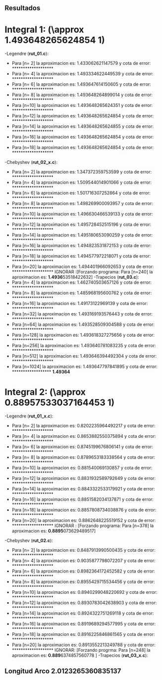 ## Resultados 

# Integral 1: (\approx               1.493648265624854   1)
  -Legendre (**rut_01.c**):
   - Para [n= 2] la aproximacion es: 1.433062621147579 y cota de error: ******************* 
   - Para [n= 4] la aproximacion es: 1.493334622449539 y cota de error: ******************* 
   - Para [n= 6] la aproximacion es: 1.493647614150605 y cota de error: ******************* 
   - Para [n= 8] la aproximacion es: 1.493648264899014 y cota de error: ******************* 
   - Para [n=10] la aproximacion es: 1.493648265624351 y cota de error: ******************* 
   - Para [n=12] la aproximacion es: 1.493648265624854 y cota de error: ******************* 
   - Para [n=14] la aproximacion es: 1.493648265624855 y cota de error: ******************* 
   - Para [n=16] la aproximacion es: 1.493648265624854 y cota de error: ******************* 
   - Para [n=18] la aproximacion es: 1.493648265624854 y cota de error: *******************
   
  -Chebyshev (**rut_02_x.c**):
   - Para [n= 2] la aproximacion es: 1.347372359753599 y cota de error: ******************* 
   - Para [n= 4] la aproximacion es: 1.509544014901066 y cota de error: ******************* 
   - Para [n= 6] la aproximacion es: 1.501716307252864 y cota de error: ******************* 
   - Para [n= 8] la aproximacion es: 1.498269900093957 y cota de error: ******************* 
   - Para [n=10] la aproximacion es: 1.496630466539133 y cota de error: *******************
   - Para [n=12] la aproximacion es: 1.495728452515196 y cota de error: ******************* 
   - Para [n=14] la aproximacion es: 1.495180653090259 y cota de error: ******************* 
   - Para [n=16] la aproximacion es: 1.494823531872153 y cota de error: ******************* 
   - Para [n=18] la aproximacion es: 1.494577972218071 y cota de error: ******************* 
   - Para [n=20] la aproximacion es: 1.494401966092653 y cota de error: ******************* 
       IGNORAR :[Forzando programa: Para [n=240] la aproximacion es: **1.4936**53518422632]
   -Trapecios (**rut_03.c**):
   - Para [n= 4] la aproximacion es: 1.462740503657126 y cota de error: ******************* 
   - Para [n= 8] la aproximacion es: 1.485968195600762 y cota de error: ******************* 
   - Para [n=16] la aproximacion es: 1.49173122969139 y cota de error: ******************* 
   - Para [n=32] la aproximacion es: 1.493169193576443 y cota de error: ******************* 
   - Para [n=64] la aproximacion es: 1.493528509304588 y cota de error: ******************* 
   - Para [n=128] la aproximacion es: 1.493618327275656 y cota de error: ******************* 
   - Para [n=256] la aproximacion es: 1.493640781083235 y cota de error: ******************* 
   - Para [n=512] la aproximacion es: 1.493646394492304 y cota de error: ******************* 
   - Para [n=1024] la aproximacion es: 1.493647797841895 y cota de error: ******************
     **1.49364** 

# Integral 2: (\approx               0.88957533037164453   1)
  -Legendre (**rut_01_x.c**):
   - Para [n= 2] la aproximacion es: 0.8202235964492217 y cota de error: ******************* 
   - Para [n= 4] la aproximacion es: 0.8653882550375894 y cota de error: ******************* 
   - Para [n= 6] la aproximacion es: 0.8745199676806141 y cota de error: ******************* 
   - Para [n= 8] la aproximacion es: 0.8789653183338564 y cota de error: ******************* 
   - Para [n=10] la aproximacion es: 0.881540069130857 y cota de error: ******************* 
   - Para [n=12] la aproximacion es: 0.8831932589792649 y cota de error: ******************* 
   - Para [n=14] la aproximacion es: 0.8843322533179921 y cota de error: ******************* 
   - Para [n=16] la aproximacion es: 0.8851582034137871 y cota de error: ******************* 
   - Para [n=18] la aproximacion es: 0.8857808734038876 y cota de error: ******************* 
   - Para [n=20] la aproximacion es: 0.8862648225519152 y cota de error: *******************
       IGNORAR : [Forzando programa: Para [n=378] la aproximacion es: **0.8895**073629489517]

  -Chebyshev (**rut_02.c**):
   - Para [n= 2] la aproximacion es: 0.8487913990500435 y cota de error: ******************* 
   - Para [n= 4] la aproximacion es: 0.9035877798072207 y cota de error: ******************* 
   - Para [n= 6] la aproximacion es: 0.8982364172452582 y cota de error: ******************* 
   - Para [n= 8] la aproximacion es: 0.8955429715534456 y cota de error: ******************* 
   - Para [n=10] la aproximacion es: 0.8940299048220692 y cota de error: ******************* 
   - Para [n=12] la aproximacion es: 0.8930783042638903 y cota de error: ******************* 
   - Para [n=14] la aproximacion es: 0.8924322751269118 y cota de error: ******************* 
   - Para [n=16] la aproximacion es: 0.8919689294577995 y cota de error: ******************* 
   - Para [n=18] la aproximacion es: 0.8916225846861565 y cota de error: ******************* 
   - Para [n=20] la aproximacion es: 0.8913552213249788 y cota de error: ******************* 
       IGNORAR: [Forzando progrma: Para [n=248] la aproximacion es: **0.889**6374857560778 ]
   -Trapecios (**rut_03_x.c**):
   


## Longitud Arco 2.0123265360835137
